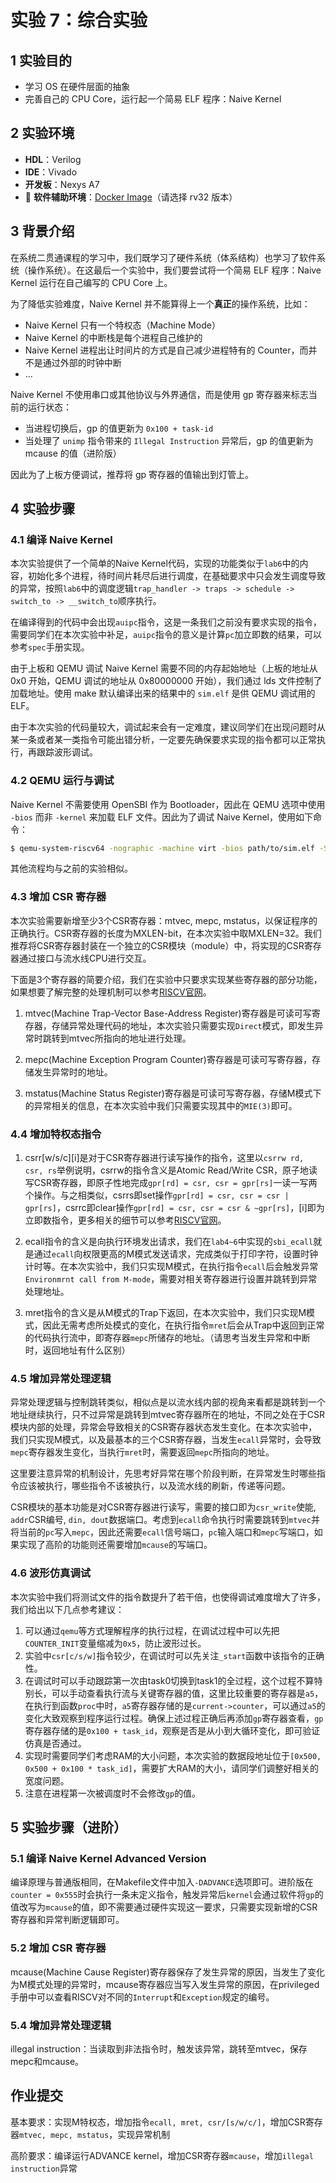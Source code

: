 # 实验 7：综合实验

## 1 实验目的

- 学习 OS 在硬件层面的抽象
- 完善自己的 CPU Core，运行起一个简易 ELF 程序：Naive Kernel

## 2 实验环境

- **HDL**：Verilog
- **IDE**：Vivado
- **开发板**：Nexys A7
- :star2: **软件辅助环境**：[Docker Image](https://hub.docker.com/r/alphavake/oslab)（请选择 rv32 版本）

## 3 背景介绍

在系统二贯通课程的学习中，我们既学习了硬件系统（体系结构）也学习了软件系统（操作系统）。在这最后一个实验中，我们要尝试将一个简易 ELF 程序：Naive Kernel 运行在自己编写的 CPU Core 上。

为了降低实验难度，Naive Kernel 并不能算得上一个**真正**的操作系统，比如：

- Naive Kernel 只有一个特权态（Machine Mode）
- Naive Kernel 的中断栈是每个进程自己维护的
- Naive Kernel 进程出让时间片的方式是自己减少进程特有的 Counter，而并不是通过外部的时钟中断
- ...

Naive Kernel 不使用串口或其他协议与外界通信，而是使用 gp 寄存器来标志当前的运行状态：

- 当进程切换后，gp 的值更新为 `0x100 + task-id`
- 当处理了 `unimp` 指令带来的 `Illegal Instruction` 异常后，gp 的值更新为 mcause 的值（进阶版）

因此为了上板方便调试，推荐将 gp 寄存器的值输出到灯管上。

## 4 实验步骤

### 4.1 编译 Naive Kernel

本次实验提供了一个简单的Naive Kernel代码，实现的功能类似于`lab6`中的内容，初始化多个进程，待时间片耗尽后进行调度，在基础要求中只会发生调度导致的异常，按照`lab6`中的调度逻辑`trap_handler -> traps -> schedule -> switch_to -> __switch_to`顺序执行。

在编译得到的代码中会出现`auipc`指令，这是一条我们之前没有要求实现的指令，需要同学们在本次实验中补足，`auipc`指令的意义是计算`pc`加立即数的结果，可以参考`spec`手册实现。

由于上板和 QEMU 调试 Naive Kernel 需要不同的内存起始地址（上板的地址从 0x0 开始，QEMU 调试的地址从 0x80000000 开始），我们通过 lds 文件控制了加载地址。使用 make 默认编译出来的结果中的 `sim.elf` 是供 QEMU 调试用的 ELF。

由于本次实验的代码量较大，调试起来会有一定难度，建议同学们在出现问题时从某一条或者某一类指令可能出错分析，一定要先确保要求实现的指令都可以正常执行，再跟踪波形调试。

### 4.2 QEMU 运行与调试

Naive Kernel 不需要使用 OpenSBI 作为 Bootloader，因此在 QEMU 选项中使用 `-bios` 而非 `-kernel` 来加载 ELF 文件。因此为了调试 Naive Kernel，使用如下命令：

```bash
$ qemu-system-riscv64 -nographic -machine virt -bios path/to/sim.elf -S -s
```

其他流程均与之前的实验相似。

### 4.3 增加 CSR 寄存器

本次实验需要新增至少3个CSR寄存器：mtvec, mepc, mstatus，以保证程序的正确执行。CSR寄存器的长度为MXLEN-bit，在本次实验中取MXLEN=32。我们推荐将CSR寄存器封装在一个独立的CSR模块（module）中，将实现的CSR寄存器通过接口与流水线CPU进行交互。

下面是3个寄存器的简要介绍，我们在实验中只要求实现某些寄存器的部分功能，如果想要了解完整的处理机制可以参考[RISCV官网](https://github.com/riscv/riscv-isa-manual/releases/download/Priv-v1.12/riscv-privileged-20211203.pdf)。

1. mtvec(Machine Trap-Vector Base-Address Register)寄存器是可读可写寄存器，存储异常处理代码的地址，本次实验只需要实现`Direct`模式，即发生异常时跳转到mtvec所指向的地址进行处理。

2. mepc(Machine Exception Program Counter)寄存器是可读可写寄存器，存储发生异常时的地址。

3. mstatus(Machine Status Register)寄存器是可读可写寄存器，存储M模式下的异常相关的信息，在本次实验中我们只需要实现其中的`MIE(3)`即可。


### 4.4 增加特权态指令

1. csrr\[w/s/c\]\[i\]是对于CSR寄存器进行读写操作的指令，这里以`csrrw rd, csr, rs`举例说明，csrrw的指令含义是Atomic Read/Write CSR，原子地读写CSR寄存器，即原子性地完成`gpr[rd] = csr, csr = gpr[rs]`一读一写两个操作。与之相类似，csrrs即set操作`gpr[rd] = csr, csr = csr | gpr[rs]`，csrrc即clear操作`gpr[rd] = csr, csr = csr & ~gpr[rs]`，\[i\]即为立即数指令，更多相关的细节可以参考[RISCV官网](https://github.com/riscv/riscv-isa-manual/releases/download/Ratified-IMAFDQC/riscv-spec-20191213.pdf)。

2. ecall指令的含义是向执行环境发出请求，我们在`lab4~6`中实现的`sbi_ecall`就是通过`ecall`向权限更高的M模式发送请求，完成类似于打印字符，设置时钟计时等。在本次实验中，我们只实现M模式，在执行指令`ecall`后会触发异常`Environmrnt call from M-mode`，需要对相关寄存器进行设置并跳转到异常处理地址。

3. mret指令的含义是从M模式的Trap下返回，在本次实验中，我们只实现M模式，因此无需考虑所处模式的变化，在执行指令`mret`后会从Trap中返回到正常的代码执行流中，即寄存器`mepc`所储存的地址。（请思考当发生异常和中断时，返回地址有什么区别）


### 4.5 增加异常处理逻辑

异常处理逻辑与控制跳转类似，相似点是以流水线内部的视角来看都是跳转到一个地址继续执行，只不过异常是跳转到mtvec寄存器所在的地址，不同之处在于CSR模块内部的处理，异常会导致相关的CSR寄存器状态发生变化。在本次实验中，我们只实现M模式，以及最基本的三个CSR寄存器，当发生`ecall`异常时，会导致`mepc`寄存器发生变化，当执行`mret`时，需要返回`mepc`所指向的地址。

这里要注意异常的机制设计，先思考好异常在哪个阶段判断，在异常发生时哪些指令应该被执行，哪些指令不该被执行，以及流水线的刷新，传递等问题。

CSR模块的基本功能是对CSR寄存器进行读写，需要的接口即为`csr_write`使能, `addr`CSR编号, `din, dout`数据端口。考虑到`ecall`命令执行时需要跳转到`mtvec`并将当前的`pc`写入`mepc`，因此还需要`ecall`信号端口，`pc`输入端口和`mepc`写端口，如果实现了高阶的功能则还需要增加`mcause`的写端口。

### 4.6 波形仿真调试

本次实验中我们将测试文件的指令数提升了若干倍，也使得调试难度增大了许多，我们给出以下几点参考建议：

1. 可以通过`qemu`等方式理解程序的执行过程，在调试过程中可以先把`COUNTER_INIT`变量缩减为`0x5`，防止波形过长。
2. 实验中`csr[c/s/w]`指令较少，在调试时可以先关注`_start`函数中该指令的正确性。
3. 在调试时可以手动跟踪第一次由task0切换到task1的全过程，这个过程不算特别长，可以手动查看执行流与关键寄存器的值，这里比较重要的寄存器是`a5`，在执行到函数`proc`中时，`a5`寄存器存储的是`current->counter`，可以通过`a5`的变化大致观察到程序运行过程。确保上述过程正确后再添加`gp`寄存器查看，`gp`寄存器存储的是`0x100 + task_id`，观察是否是从小到大循环变化，即可验证仿真是否通过。
4. 实现时需要同学们考虑RAM的大小问题，本次实验的数据段地址位于`[0x500, 0x500 + 0x100 * task_id]`，需要扩大RAM的大小，请同学们调整好相关的宽度问题。
5. 注意在进程第一次被调度时不会修改`gp`的值。

## 5 实验步骤（进阶）

### 5.1 编译 Naive Kernel Advanced Version

编译原理与普通版相同，在Makefile文件中加入`-DADVANCE`选项即可。进阶版在`counter = 0x555`时会执行一条未定义指令，触发异常后`kernel`会通过软件将`gp`的值改写为`mcause`的值，即不需要通过硬件实现这一要求，只需要实现新增的CSR寄存器和异常判断逻辑即可。

### 5.2 增加 CSR 寄存器

mcause(Machine Cause Register)寄存器保存了发生异常的原因，当发生了变化为M模式处理的异常时，mcause寄存器应当写入发生异常的原因，在privileged手册中可以查看RISCV对不同的`Interrupt`和`Exception`规定的编号。

### 5.4 增加异常处理逻辑

illegal instruction：当读取到非法指令时，触发该异常，跳转至mtvec，保存mepc和mcause。


## 作业提交



基本要求：实现M特权态，增加指令`ecall, mret, csr/[s/w/c/]`，增加CSR寄存器`mtvec, mepc, mstatus`，实现异常机制

高阶要求：编译运行ADVANCE kernel，增加CSR寄存器`mcause`，增加`illegal instruction`异常

